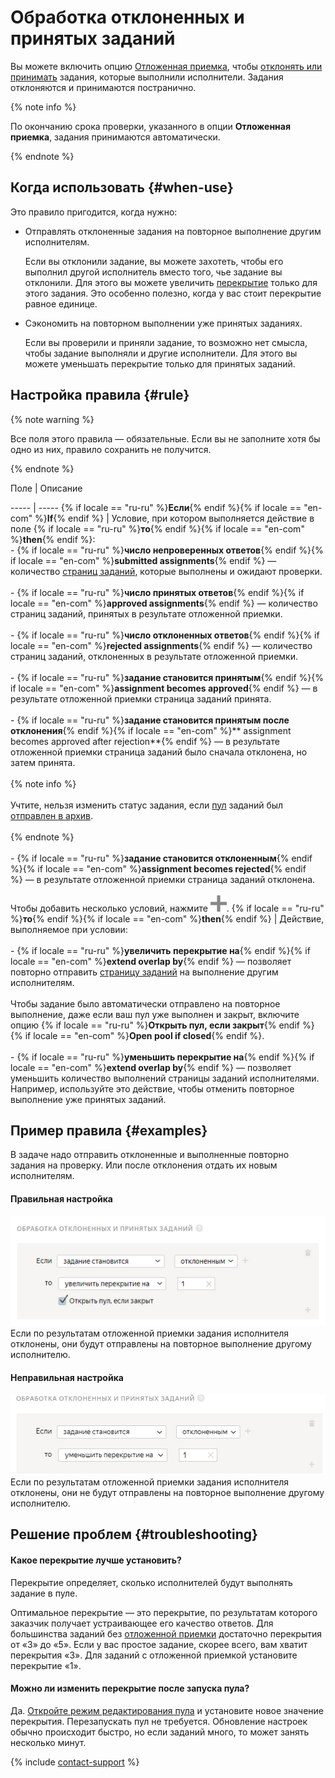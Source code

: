 # Обработка отклоненных и принятых заданий

Вы можете включить опцию [Отложенная приемка](offline-accept.md), чтобы [отклонять или принимать](accept.md) задания, которые выполнили исполнители. Задания отклоняются и принимаются постранично.

{% note info %}

По окончанию срока проверки, указанного в опции **Отложенная приемка**, задания принимаются автоматически.

{% endnote %}


## Когда использовать {#when-use}

Это правило пригодится, когда нужно:
- Отправлять отклоненные задания на повторное выполнение другим исполнителям.

    Если вы отклонили задание, вы можете захотеть, чтобы его выполнил другой исполнитель вместо того, чье задание вы отклонили. Для этого вы можете увеличить [перекрытие](../../glossary.md#overlap) только для этого задания. Это особенно полезно, когда у вас стоит перекрытие равное единице.

- Сэкономить на повторном выполнении уже принятых заданиях.

    Если вы проверили и приняли задание, то возможно нет смысла, чтобы задание выполняли и другие исполнители. Для этого вы можете уменьшать перекрытие только для принятых заданий.

## Настройка правила {#rule}

{% note warning %}

Все поля этого правила — обязательные. Если вы не заполните хотя бы одно из них, правило сохранить не получится.

{% endnote %}



Поле
 |
Описание

----- | -----
{% if locale == "ru-ru" %}**Если**{% endif %}{% if locale == "en-com" %}**If**{% endif %} | Условие, при котором выполняется действие в поле {% if locale == "ru-ru" %}**то**{% endif %}{% if locale == "en-com" %}**then**{% endif %}:<br/>- {% if locale == "ru-ru" %}**число непроверенных ответов**{% endif %}{% if locale == "en-com" %}**submitted assignments**{% endif %} — количество [страниц заданий](../../glossary.md#task-page), которые выполнены и ожидают проверки.<br/>    <br/>- {% if locale == "ru-ru" %}**число принятых ответов**{% endif %}{% if locale == "en-com" %}**approved assignments**{% endif %} — количество страниц заданий, принятых в результате отложенной приемки.<br/>    <br/>- {% if locale == "ru-ru" %}**число отклоненных ответов**{% endif %}{% if locale == "en-com" %}**rejected assignments**{% endif %} — количество страниц заданий, отклоненных в результате отложенной приемки.<br/>    <br/>- {% if locale == "ru-ru" %}**задание становится принятым**{% endif %}{% if locale == "en-com" %}**assignment becomes approved**{% endif %} — в результате отложенной приемки страница заданий принята.<br/>    <br/>- {% if locale == "ru-ru" %}**задание становится принятым после отклонения**{% endif %}{% if locale == "en-com" %}** assignment becomes approved after rejection**{% endif %} — в результате отложенной приемки страница заданий было сначала отклонена, но затем принята.<br/>    <br/>    {% note info %}<br/>    <br/>    Учтите, нельзя изменить статус задания, если [пул](../../glossary.md#pool) заданий был [отправлен в архив](pool-archive.md).<br/>    <br/>    {% endnote %}<br/>    <br/>- {% if locale == "ru-ru" %}**задание становится отклоненным**{% endif %}{% if locale == "en-com" %}**assignment becomes rejected**{% endif %} — в результате отложенной приемки страница заданий отклонена.<br/><br/>Чтобы добавить несколько условий, нажмите ![](../_images/add.svg).
{% if locale == "ru-ru" %}**то**{% endif %}{% if locale == "en-com" %}**then**{% endif %} | Действие, выполняемое при условии:<br/><br/>- {% if locale == "ru-ru" %}**увеличить перекрытие на**{% endif %}{% if locale == "en-com" %}**extend overlap by**{% endif %} — позволяет повторно отправить [страницу заданий](../../glossary.md#task-page) на выполнение другим исполнителям.<br/>    <br/>    Чтобы задание было автоматически отправлено на повторное выполнение, даже если ваш пул уже выполнен и закрыт, включите опцию {% if locale == "ru-ru" %}**Открыть пул, если закрыт**{% endif %}{% if locale == "en-com" %}**Open pool if closed**{% endif %}.<br/>    <br/>- {% if locale == "ru-ru" %}**уменьшить перекрытие на**{% endif %}{% if locale == "en-com" %}**extend overlap by**{% endif %} — позволяет уменьшить количество выполнений страницы заданий исполнителями. Например, используйте это действие, чтобы отменить повторное выполнение уже принятых заданий.


## Пример правила {#examples}

В задаче надо отправить отклоненные и выполненные повторно задания на проверку. Или после отклонения отдать их новым исполнителям.

#### Правильная настройка
![](../_images/control-rules/reassessment-after-accepting/qcr-reassessment-after-accepting_example1.png)
Если по результатам отложенной приемки задания исполнителя отклонены, они будут отправлены на повторное выполнение другому исполнителю.

#### Неправильная настройка
![](../_images/control-rules/reassessment-after-accepting/qcr-reassessment-after-accepting_example_2.png)
Если по результатам отложенной приемки задания исполнителя отклонены, они не будут отправлены на повторное выполнение другому исполнителю.


## Решение проблем {#troubleshooting}

#### Какое перекрытие лучше установить?

Перекрытие определяет, сколько исполнителей будут выполнять задание в пуле.

Оптимальное перекрытие — это перекрытие, по результатам которого заказчик получает устраивающее его качество ответов. Для большинства заданий без [отложенной приемки](../../glossary.md#left-off-acceptance) достаточно перекрытия от «3» до «5». Если у вас простое задание, скорее всего, вам хватит перекрытия «3». Для заданий с отложенной приемкой установите перекрытие «1».

#### Можно ли изменить перекрытие после запуска пула?

Да. [Откройте режим редактирования пула](pool-edit.md) и установите новое значение перекрытия. Перезапускать пул не требуется. Обновление настроек обычно происходит быстро, но если заданий много, то может занять несколько минут.

{% include [contact-support](../_includes/contact-support-help.md) %}